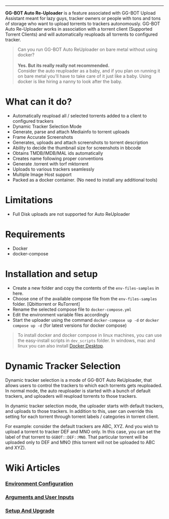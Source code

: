 <hr>

**GG-BOT Auto Re-Uploader** is a feature associated with GG-BOT Upload Assistant meant for lazy guys, tracker owners or people with tons and tons of storage who want to upload torrents to trackers autonomously. GG-BOT Auto Re-Uploader works in association with a torrent client (Supported Torrent Clients) and will automatically reuploads all torrents to configured tracker.

> Can you run GG-BOT Auto ReUploader on bare metal without using docker? <br><br> **Yes. But its really really not recommended.**<br>
Consider the auto reuploader as a baby, and if you plan on running it on bare metal you'll have to take care of it just like a baby. Using docker is like hiring a nanny to look after the baby.

# What can it do?
- Automatically reupload all / selected torrents added to a client to configured trackers
- Dynamic Tracker Selection Mode
- Generate, parse and attach Mediainfo to torrent uploads
- Frame Accurate Screenshots
- Generates, uploads and attach screenshots to torrent description
- Ability to decide the thumbnail size for screenshots in bbcode
- Obtains TMDB/IMDB/MAL ids automatically
- Creates name following proper conventions
- Generate .torrent with torf mktorrent
- Uploads to various trackers seamlessly
- Multiple Image Host support
- Packed as a docker container. (No need to install any additional tools)

# Limitations
- Full Disk uploads are not supported for Auto ReUploader

# Requirements
- Docker
- docker-compose

# Installation and setup
- Create a new folder and copy the contents of the `env-files-samples` in here.
- Choose one of the available compose file from the `env-files-samples` folder. [Qbittorrent or RuTorrent]
- Rename the selected compose file to `docker-compose.yml`
- Edit the environment variable files accordingly
- Start the uploader using the command `docker-compose up -d` or `docker compose up -d` (for latest versions for docker compose)

> To install docker and docker compose in linux machines, you can use the easy-install scripts in `dev_scripts` folder.
In windows, mac and linux you can also install [Docker Desktop](https://www.docker.com/products/docker-desktop/).

# Dynamic Tracker Selection
Dynamic tracker selection is a mode of GG-BOT Auto ReUploader, that allows users to control the trackers to which each torrents gets reuploaded. In normal mode, the auto reuploader is started with a bunch of default trackers, and uploaders will reupload torrents to those trackers.

In dynamic tracker selection mode, the uploader starts with default trackers, and uploads to those trackers. In addition to this, user can override this setting for each torrent through torrent labels / categories in torrent client.

For example: consider the default trackers are ABC, XYZ. And you wish to upload a torrent to tracker DEF and MNO only. In this case, you can set the label of that torrent to `GGBOT::DEF::MNO`. That particular torrent will be uploaded only to DEF and MNO (this torrent will not be uploaded to ABC and XYZ).

# Wiki Articles
### [Environment Configuration](https://gitlab.com/NoobMaster669/gg-bot-upload-assistant/-/wikis/auto-reuploader/Environment-Config-File)
### [Arguments and User Inputs](https://gitlab.com/NoobMaster669/gg-bot-upload-assistant/-/wikis/auto-reuploader/Arguments-and-User-Inputs)
### [Setup And Upgrade](https://gitlab.com/NoobMaster669/gg-bot-upload-assistant/-/wikis/auto-reuploader/Setup-And-Upgrade)